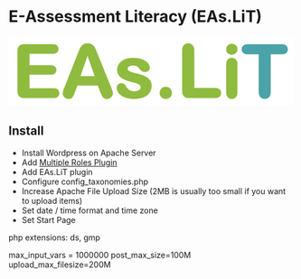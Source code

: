 # E-Assessment Literacy (EAs.LiT)

![EAs.LiT Logo](Logo_EAs.LiT.png)


## Install
* Install Wordpress on Apache Server
* Add [Multiple Roles Plugin](https://de.wordpress.org/plugins/multiple-roles/) 
* Add EAs.LiT plugin
* Configure config_taxonomies.php
* Increase Apache File Upload Size (2MB is usually too small if you want to upload items)
* Set date / time format and time zone 
* Set Start Page

php extensions: ds, gmp


max_input_vars = 1000000
post_max_size=100M
upload_max_filesize=200M
